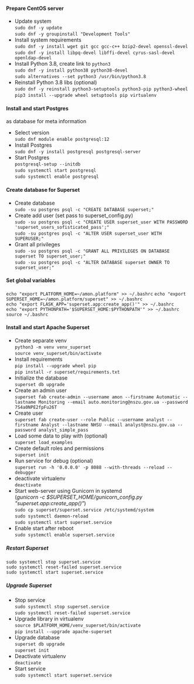 #### Prepare CentOS server 
* Update system  
`sudo dnf -y update`  
`sudo dnf -y groupinstall "Development Tools"`
* Install system requirements  
`sudo dnf -y install wget git gcc gcc-c++ bzip2-devel openssl-devel`  
`sudo dnf -y install libpq-devel libffi-devel cyrus-sasl-devel openldap-devel`   
* Install Python 3.8, create link to `python3`  
`sudo dnf -y install python38 python38-devel`   
`sudo alternatives --set python3 /usr/bin/python3.8`  
* Reinstall Python 3.8 libs (optional)  
`sudo dnf -y reinstall python3-setuptools python3-pip python3-wheel`  
`pip3 install --upgrade wheel setuptools pip virtualenv`

#### Install and start Postgres  
as database for meta information
* Select version  
`sudo dnf module enable postgresql:12`  
* Install Postgres  
`sudo dnf -y install postgresql postgresql-server`  
* Start Postgres  
`postgresql-setup --initdb`  
`sudo systemctl start postgresql`  
`sudo systemctl enable postgresql`  

#### Create database for Superset
* Create database  
`sudo -su postgres psql -c "CREATE DATABASE superset;"`  
* Create add user (set pass to superset_config.py)  
`sudo -su postgres psql -c "CREATE USER superset_user WITH PASSWORD 'superset_users_sofisticated_pass';"`  
`sudo -su postgres psql -c "ALTER USER superset_user WITH SUPERUSER;"`  
* Grant all privileges  
`sudo -su postgres psql -c "GRANT ALL PRIVILEGES ON DATABASE superset TO superset_user;"`  
`sudo -su postgres psql -c "ALTER DATABASE superset OWNER TO superset_user;"`  

#### Set global variables
`echo "export PLATFORM_HOME=~/amon.platform" >> ~/.bashrc` 
`echo "export SUPERSET_HOME=~/amon.platform/superset" >> ~/.bashrc`  
`echo "export FLASK_APP='superset.app:create_app()'" >> ~/.bashrc`   
`echo "export PYTHONPATH='$SUPERSET_HOME:$PYTHONPATH'" >> ~/.bashrc`
`source ~/.bashrc`

#### Install and start Apache Superset
* Create separate venv  
`python3 -m venv venv_superset`  
`source venv_superset/bin/activate`  
* Install requirements  
`pip install --upgrade wheel pip`  
`pip install -r superset/requirements.txt`  
* Initialize the database  
`superset db upgrade`
* Create an admin user   
`superset fab create-admin --username amon --firstname Automatic --lastname Monitoring --email auto.monitoring@nszu.gov.ua --password 7S4a0NPE2fpFu26T`  
* Create user   
`superset fab create-user --role Public --username analyst --firstname Analyst --lastname NHSU --email analyst@nszu.gov.ua --password analyst_simple_pass`  
* Load some data to play with (optional)  
`superset load_examples`  
* Create default roles and permissions  
`superset init`
* Run service for debug (optional)  
`superset run -h '0.0.0.0' -p 8088 --with-threads --reload --debugger`  
* deactivate virtualenv  
`deactivate`  
* Start web-server using Gunicorn in systemd  
 (_gunicorn -c $SUPERSET_HOME/gunicorn_config.py "superset.app:create_app()"_)  
`sudo cp superset/superset.service /etc/systemd/system`  
`sudo systemctl daemon-reload`  
`sudo systemctl start superset.service`  
* Enable start after reboot  
`sudo systemctl enable superset.service`

##### Restart Superset  
`sudo systemctl stop superset.service`  
`sudo systemctl reset-failed superset.service`  
`sudo systemctl start superset.service`  

##### Upgrade Superset  
* Stop service  
`sudo systemctl stop superset.service`  
`sudo systemctl reset-failed superset.service`  
* Upgrade library in virtualenv  
`source $PLATFORM_HOME/venv_superset/bin/activate`  
`pip install --upgrade apache-superset`  
* Upgrade database  
`superset db upgrade`  
`superset init`  
* Deactivate virtualenv  
`deactivate`
* Start service  
`sudo systemctl start superset.service`  